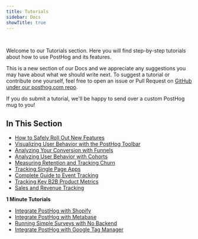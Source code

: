 ```yaml
---
title: Tutorials
sidebar: Docs
showTitle: true
---
```


<br>

Welcome to our Tutorials section. Here you will find step-by-step tutorials about how to use PostHog and its features. 

This is a new section of our Docs and we appreciate any suggestions you may have about what we should write next. To suggest a tutorial or contribute one yourself, feel free to open an issue or Pull Request on [GitHub under our posthog.com repo](https://github.com/PostHog/posthog.com).

If you do submit a tutorial, we'll be happy to send over a custom PostHog mug to you!

## In This Section

- [How to Safely Roll Out New Features](/docs/tutorials/feature-flags)
- [Visualizing User Behavior with the PostHog Toolbar](/docs/tutorials/toolbar)
- [Analyzing Your Conversion with Funnels](/docs/tutorials/funnels)
- [Analyzing User Behavior with Cohorts](/docs/tutorials/cohorts)
- [Measuring Retention and Tracking Churn](/docs/tutorials/retention)
- [Tracking Single Page Apps](/docs/tutorials/spa)
- [Complete Guide to Event Tracking](/docs/tutorials/actions)
- [Tracking Key B2B Product Metrics](/docs/tutorials/b2b)
- [Sales and Revenue Tracking](/docs/tutorials/revenue)

**1 Minute Tutorials**

- [Integrate PostHog with Shopify](/docs/tutorials/1-minute/integrate-with-shopify)
- [Integrate PostHog with Metabase](/docs/tutorials/1-minute/integrate-with-metabase)
- [Running Simple Surveys with No Backend](/docs/tutorials/1-minute/survey)
- [Integrate PostHog with Google Tag Manager](/docs/tutorials/1-minute/integrate-with-gtm)

